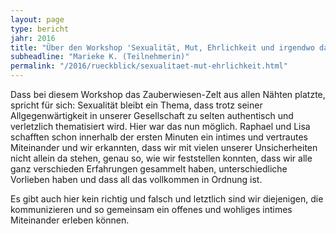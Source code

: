 ```yaml
---
layout: page
type: bericht
jahr: 2016
title: "Über den Workshop 'Sexualität, Mut, Ehrlichkeit und irgendwo dazwischen Ich...!'  von Raphael & Lisa"
subheadline: "Marieke K. (Teilnehmerin)"
permalink: "/2016/rueckblick/sexualitaet-mut-ehrlichkeit.html"
---
```

Dass bei diesem Workshop das Zauberwiesen-Zelt aus allen Nähten platzte, spricht für sich: Sexualität bleibt ein Thema, dass trotz seiner Allgegenwärtigkeit in unserer Gesellschaft zu selten authentisch und verletzlich thematisiert wird. Hier war das nun möglich. Raphael und Lisa schafften schon innerhalb der ersten Minuten ein intimes und vertrautes Miteinander und wir erkannten, dass wir mit vielen unserer Unsicherheiten nicht allein da stehen, genau so, wie wir feststellen konnten, dass wir alle ganz verschieden Erfahrungen gesammelt haben, unterschiedliche Vorlieben haben und dass all das vollkommen in Ordnung ist.

Es gibt auch hier kein richtig und falsch und letztlich sind wir diejenigen, die kommunizieren und so gemeinsam ein offenes und wohliges intimes Miteinander erleben können.
